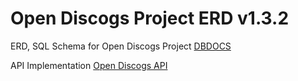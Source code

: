 [//]: # ( {x-release-please-start-version} )
# Open Discogs Project ERD v1.3.2
[//]: # ( {x-release-please-end} )

ERD, SQL Schema for Open Discogs Project
[DBDOCS]("https://dbdocs.io/state303/OpenDiscogs")

API Implementation
[Open Discogs API]("https://www.github.com/sweatboys/open-discogs-api")
